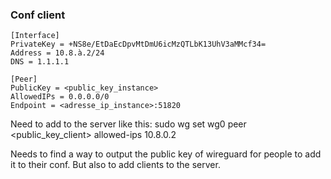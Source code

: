 ### Conf client
```
[Interface]
PrivateKey = +NS8e/EtDaEcDpvMtDmU6icMzQTLbK13UhV3aMMcf34=
Address = 10.8.à.2/24
DNS = 1.1.1.1

[Peer]
PublicKey = <public_key_instance>
AllowedIPs = 0.0.0.0/0
Endpoint = <adresse_ip_instance>:51820
```

Need to add to the server like this:
sudo wg set wg0 peer <public_key_client> allowed-ips 10.8.0.2

Needs to find a way to output the public key of wireguard for people to add it to their conf.
But also to add clients to the server.